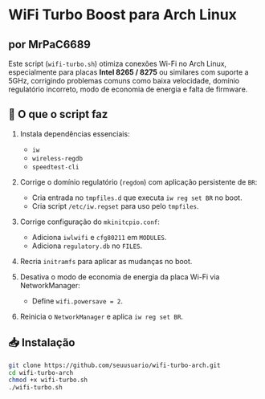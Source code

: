 # WiFi Turbo Boost para Arch Linux
## por MrPaC6689

Este script (`wifi-turbo.sh`) otimiza conexões Wi-Fi no Arch Linux, especialmente para placas **Intel 8265 / 8275** ou similares com suporte a 5GHz, corrigindo problemas comuns como baixa velocidade, domínio regulatório incorreto, modo de economia de energia e falta de firmware.

## 🔧 O que o script faz

1. Instala dependências essenciais:
   - `iw`
   - `wireless-regdb`
   - `speedtest-cli`

2. Corrige o domínio regulatório (`regdom`) com aplicação persistente de `BR`:
   - Cria entrada no `tmpfiles.d` que executa `iw reg set BR` no boot.
   - Cria script `/etc/iw.regset` para uso pelo `tmpfiles`.

3. Corrige configuração do `mkinitcpio.conf`:
   - Adiciona `iwlwifi` e `cfg80211` em `MODULES`.
   - Adiciona `regulatory.db` no `FILES`.

4. Recria `initramfs` para aplicar as mudanças no boot.

5. Desativa o modo de economia de energia da placa Wi-Fi via NetworkManager:
   - Define `wifi.powersave = 2`.

6. Reinicia o `NetworkManager` e aplica `iw reg set BR`.

## 📥 Instalação

```bash
git clone https://github.com/seuusuario/wifi-turbo-arch.git
cd wifi-turbo-arch
chmod +x wifi-turbo.sh
./wifi-turbo.sh
